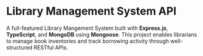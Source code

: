 # Library Management System API

A full-featured Library Mangement System built with **Express.js**, **TypeScript**, and **MongoDB** using **Mongoose**. This project enables librarians to manage book inventories and track borrowing activity through well-structured RESTful APIs. 
